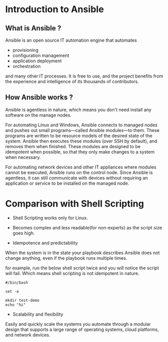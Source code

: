 
# Introduction to Ansible

## What is Ansible ?

Ansible is an open source IT automation engine that automates 
- provisioning 
- configuration management
- application deployment
- orchestration

and many other IT processes. It is free to use, and the project benefits from the experience and intelligence of its thousands of contributors.

## How Ansible works ?

Ansible is agentless in nature, which means you don't need install any software on the manage nodes.

For automating Linux and Windows, Ansible connects to managed nodes and pushes out small programs—called Ansible modules—to them. These programs are written to be resource models of the desired state of the system. Ansible then executes these modules (over SSH by default), and removes them when finished. These modules are designed to be idempotent when possible, so that they only make changes to a system when necessary.

For automating network devices and other IT appliances where modules cannot be executed, Ansible runs on the control node. Since Ansible is agentless, it can still communicate with devices without requiring an application or service to be installed on the managed node.


# Comparison with Shell Scripting

- Shell Scripting works only for Linux.

- Becomes complex and less readable(for non-experts) as the script size goes high.

- Idempotence and predictability

When the system is in the state your playbook describes Ansible does not change anything, even if the playbook runs multiple times.

for example, run the below shell script twice and you will notice the script will fail. Which means shell scripting is not idempotent in nature.

```
#/bin/bash

set -e 

mkdir test-demo
echo "hi"
```

- Scalability and flexibility

Easily and quickly scale the systems you automate through a modular design that supports a large range of operating systems, cloud platforms, and network devices.
